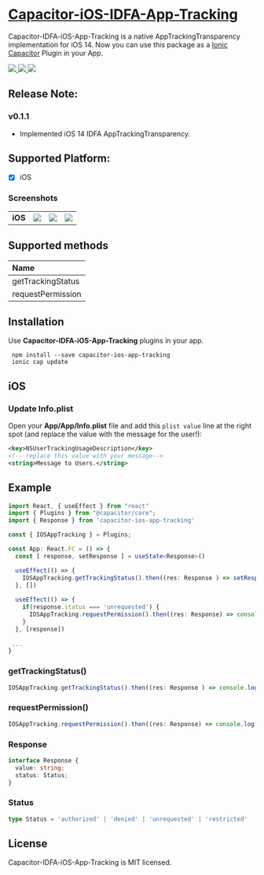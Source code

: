 
# [Capacitor-iOS-IDFA-App-Tracking](https://github.com/migtam628/capacitor-ios-app-tracking) 

Capacitor-IDFA-iOS-App-Tracking is a native AppTrackingTransparency implementation for iOS 14. Now you can use this package as a [Ionic Capacitor](https://capacitor.ionicframework.com) Plugin in your App.

<!-- Badges -->
<a href="https://npmjs.com/package/capacitor-ios-app-tracking">
  <img src="https://badgen.net/npm/v/capacitor-ios-app-tracking">
</a>
<a href="https://npmjs.com/package/capacitor-ios-app-tracking">
  <img src="https://badgen.net/npm/dt/capacitor-ios-app-tracking">
</a>
<a href="https://npmjs.com/package/capacitor-ios-app-tracking">
  <img src="https://badgen.net/npm/license/capacitor-ios-app-tracking">
</a>

## Release Note:

### v0.1.1
- Implemented iOS 14 IDFA AppTrackingTransparency.

## Supported Platform:
- [x] iOS

### Screenshots
|  |  |  |  |
|:-----------------|:------------------:|:------------------:|:------------------:|
| **iOS** | ![](https://iwatchfreetv.live/IMG_2748.PNG) | ![](https://iwatchfreetv.live/IMG_2749.PNG) | ![](https://iwatchfreetv.live/IMG_2750.PNG) 


<!--
## Other Plugins:
| Plugins                                             | Android | iOS | Electron | PWA |
| :-------------------------------------------------- | :------ | :-- | :------- | :-- |
| [AdMob Native](https://github.com/migtam628/capacitor-admob-native) | ✅      |✅  | ❌       | ❌  |
-->



## Supported methods
| Name              |
| :---------------- |
| getTrackingStatus |
| requestPermission |  

## Installation

Use **Capacitor-IDFA-iOS-App-Tracking** plugins in your app.

```console
 npm install --save capacitor-ios-app-tracking
 ionic cap update
```

## iOS

### Update **Info.plist**

Open your **App/App/Info.plist** file and add this `plist value` line at the right spot (and replace the value with the message for the user!):

````xml
<key>NSUserTrackingUsageDescription</key>
<!-- replace this value with your message-->
<string>Message to Users.</string>
````

## Example
```typescript
import React, { useEffect } from "react"
import { Plugins } from "@capacitor/core";
import { Response } from 'capacitor-ios-app-tracking'

const { IOSAppTracking } = Plugins;

const App: React.FC = () => {
  const [ response, setResponse ] = useState<Response>()

  useEffect(() => {
    IOSAppTracking.getTrackingStatus().then((res: Response ) => setResponse(res))
  }, [])
  
  useEffect(() => {
    if(response.status === 'unrequested') {
      IOSAppTracking.requestPermission().then((res: Response) => console.log(res))
    }
  }, [response])
 
 ...
}
```
### getTrackingStatus()
```typescript
IOSAppTracking.getTrackingStatus().then((res: Response ) => console.log(res))
```
### requestPermission()
```typescript
IOSAppTracking.requestPermission().then((res: Response) => console.log(res))
```
### Response
```typescript
interface Response {
  value: string;
  status: Status;
}
```
### Status
```typescript
type Status = 'authorized' | 'denied' | 'unrequested' | 'restricted' 
```


## License

Capacitor-IDFA-iOS-App-Tracking is MIT licensed.

